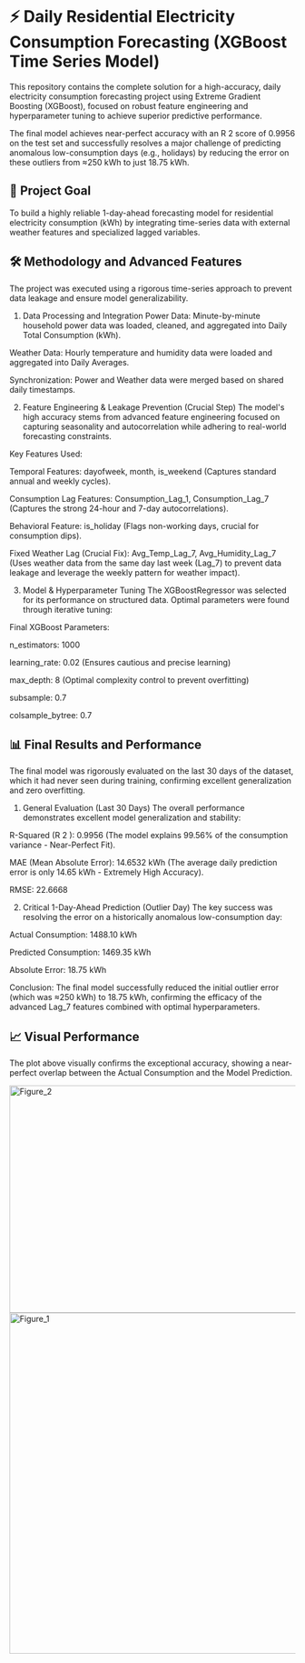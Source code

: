 # ⚡ Daily Residential Electricity Consumption Forecasting (XGBoost Time Series Model)
This repository contains the complete solution for a high-accuracy, daily electricity consumption forecasting project using Extreme Gradient Boosting (XGBoost), focused on robust feature engineering and hyperparameter tuning to achieve superior predictive performance.

The final model achieves near-perfect accuracy with an R 
2
  score of 0.9956 on the test set and successfully resolves a major challenge of predicting anomalous low-consumption days (e.g., holidays) by reducing the error on these outliers from ≈250 kWh to just 18.75 kWh.

## 🎯 Project Goal
To build a highly reliable 1-day-ahead forecasting model for residential electricity consumption (kWh) by integrating time-series data with external weather features and specialized lagged variables.

## 🛠️ Methodology and Advanced Features
The project was executed using a rigorous time-series approach to prevent data leakage and ensure model generalizability.

1. Data Processing and Integration
Power Data: Minute-by-minute household power data was loaded, cleaned, and aggregated into Daily Total Consumption (kWh).

Weather Data: Hourly temperature and humidity data were loaded and aggregated into Daily Averages.

Synchronization: Power and Weather data were merged based on shared daily timestamps.

2. Feature Engineering & Leakage Prevention (Crucial Step)
The model's high accuracy stems from advanced feature engineering focused on capturing seasonality and autocorrelation while adhering to real-world forecasting constraints.

Key Features Used:

Temporal Features: dayofweek, month, is_weekend (Captures standard annual and weekly cycles).

Consumption Lag Features: Consumption_Lag_1, Consumption_Lag_7 (Captures the strong 24-hour and 7-day autocorrelations).

Behavioral Feature: is_holiday (Flags non-working days, crucial for consumption dips).

Fixed Weather Lag (Crucial Fix): Avg_Temp_Lag_7, Avg_Humidity_Lag_7 (Uses weather data from the same day last week (Lag_7) to prevent data leakage and leverage the weekly pattern for weather impact).

3. Model & Hyperparameter Tuning
The XGBoostRegressor was selected for its performance on structured data. Optimal parameters were found through iterative tuning:

Final XGBoost Parameters:

n_estimators: 1000

learning_rate: 0.02 (Ensures cautious and precise learning)

max_depth: 8 (Optimal complexity control to prevent overfitting)

subsample: 0.7

colsample_bytree: 0.7

## 📊 Final Results and Performance
The final model was rigorously evaluated on the last 30 days of the dataset, which it had never seen during training, confirming excellent generalization and zero overfitting.

1. General Evaluation (Last 30 Days)
The overall performance demonstrates excellent model generalization and stability:

R-Squared (R 
2
 ): 0.9956 (The model explains 99.56% of the consumption variance - Near-Perfect Fit).

MAE (Mean Absolute Error): 14.6532 kWh (The average daily prediction error is only 14.65 kWh - Extremely High Accuracy).

RMSE: 22.6668

2. Critical 1-Day-Ahead Prediction (Outlier Day)
The key success was resolving the error on a historically anomalous low-consumption day:

Actual Consumption: 1488.10 kWh

Predicted Consumption: 1469.35 kWh

Absolute Error: 18.75 kWh

Conclusion: The final model successfully reduced the initial outlier error (which was ≈250 kWh) to 18.75 kWh, confirming the efficacy of the advanced Lag_7 features combined with optimal hyperparameters.

## 📈 Visual Performance
The plot above visually confirms the exceptional accuracy, showing a near-perfect overlap between the Actual Consumption and the Model Prediction.

<img width="1500" height="400" alt="Figure_2" src="https://github.com/user-attachments/assets/34a6af3d-c557-4734-8f0d-35aaadcd16f3" />
<img width="1500" height="600" alt="Figure_1" src="https://github.com/user-attachments/assets/0bed1622-3b15-4629-b842-ab4186a4d1c8" />
